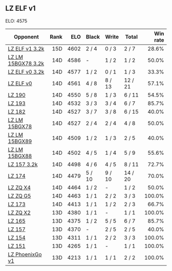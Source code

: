 ## LZ ELF v1 ##

ELO: 4575

Opponent | Rank | ELO | Black | Write | Total | Win rate
---------|-----:|----:|-------|-------|-------|-------:
[LZ ELF v1 3.2k](LZ%20ELF%20v1%203.2k.md) | 15D | 4602 | 2 / 4 | 0 / 3 | 2 / 7 | 28.6%
[LZ LM 15BGX78 3.2k](LZ%20LM%2015BGX78%203.2k.md) | 14D | 4586 | - | 1 / 2 | 1 / 2 | 50.0%
[LZ ELF v0 3.2k](LZ%20ELF%20v0%203.2k.md) | 14D | 4577 | 1 / 2 | 0 / 1 | 1 / 3 | 33.3%
[LZ ELF v0](LZ%20ELF%20v0.md) | 14D | 4561 | 4 / 8 | 8 / 13 | 12 / 21 | 57.1%
[LZ 190](LZ%20190.md) | 14D | 4550 | 5 / 8 | 1 / 3 | 6 / 11 | 54.5%
[LZ 193](LZ%20193.md) | 14D | 4532 | 3 / 3 | 3 / 4 | 6 / 7 | 85.7%
[LZ 182](LZ%20182.md) | 14D | 4527 | 3 / 7 | 3 / 8 | 6 / 15 | 40.0%
[LZ LM 15BGX78](LZ%20LM%2015BGX78.md) | 14D | 4527 | 2 / 4 | 2 / 4 | 4 / 8 | 50.0%
[LZ LM 15BGX89](LZ%20LM%2015BGX89.md) | 14D | 4509 | 1 / 2 | 1 / 3 | 2 / 5 | 40.0%
[LZ LM 15BGX88](LZ%20LM%2015BGX88.md) | 14D | 4502 | 4 / 5 | 1 / 4 | 5 / 9 | 55.6%
[LZ 157 3.2k](LZ%20157%203.2k.md) | 14D | 4498 | 4 / 6 | 4 / 5 | 8 / 11 | 72.7%
[LZ 174](LZ%20174.md) | 14D | 4479 | 5 / 10 | 9 / 10 | 14 / 20 | 70.0%
[LZ ZQ X4](LZ%20ZQ%20X4.md) | 14D | 4464 | 1 / 2 | - | 1 / 2 | 50.0%
[LZ ZQ G5](LZ%20ZQ%20G5.md) | 14D | 4463 | 1 / 1 | 2 / 2 | 3 / 3 | 100.0%
[LZ 173](LZ%20173.md) | 14D | 4413 | 1 / 1 | 1 / 2 | 2 / 3 | 66.7%
[LZ ZQ X2](LZ%20ZQ%20X2.md) | 13D | 4380 | 1 / 1 | - | 1 / 1 | 100.0%
[LZ 165](LZ%20165.md) | 13D | 4375 | 1 / 2 | 5 / 5 | 6 / 7 | 85.7%
[LZ 157](LZ%20157.md) | 13D | 4370 | - | 2 / 5 | 2 / 5 | 40.0%
[LZ 154](LZ%20154.md) | 13D | 4311 | 1 / 1 | 2 / 2 | 3 / 3 | 100.0%
[LZ 151](LZ%20151.md) | 13D | 4265 | 1 / 1 | - | 1 / 1 | 100.0%
[LZ PhoenixGo v1](LZ%20PhoenixGo%20v1.md) | 13D | 4213 | 1 / 1 | 1 / 1 | 2 / 2 | 100.0%
